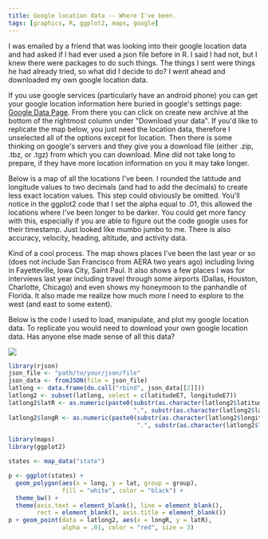 ```yaml
---
title: Google location data -- Where I've been.
tags: [graphics, R, ggplot2, maps, google]
---
```


I was emailed by a friend that was looking into their google location data and had asked if I had ever used a json file before in R. I said I had not, but I knew there were packages to do such things. The things I sent were things he had already tried, so what did I decide to do? I went ahead and downloaded my own google location data. 

If you use google services (particularly have an android phone) you can get your google location information here buried in google's settings page: [Google Data Page](https://www.google.com/settings/datatools). From there you can click on create new archive at the bottom of the rightmost column under "Download your data". If you'd like to replicate the map below, you just need the location data, therefore I unselected all of the options except for location. Then there is some thinking on google's servers and they give you a download file (either .zip, .tbz, or .tgz) from which you can download. Mine did not take long to prepare, if they have more location information on you it may take longer.

Below is a map of all the locations I've been. I rounded the latitude and longitude values to two decimals (and had to add the decimals) to create less exact location values. This step could obviously be omitted. You'll notice in the ggplot2 code that I set the alpha equal to .01, this allowed the locations where I've been longer to be darker. You could get more fancy with this, especially if you are able to figure out the code google uses for their timestamp. Just looked like mumbo jumbo to me. There is also accuracy, velocity, heading, altitude, and activity data.  

Kind of a cool process. The map shows places I've been the last year or so (does not include San Francisco from AERA two years ago) including living in Fayetteville, Iowa City, Saint Paul. It also shows a few places I was for interviews last year including travel through some airports (Dallas, Houston, Charlotte, Chicago) and even shows my honeymoon to the panhandle of Florida. It also made me realize how much more I need to explore to the west (and east to some extent).

Below is the code I used to load, manipulate, and plot my google location data. To replicate you would need to download your own google location data. Has anyone else made sense of all this data?

![](http://educate-r.org/figs/myjson.png) 


```r
library(rjson)
json_file <- "path/to/your/json/file"
json_data <- fromJSON(file = json_file)
latlong <- data.frame(do.call("rbind", json_data[[2]]))
latlong2 <- subset(latlong, select = c(latitudeE7, longitudeE7))
latlong2$latR <- as.numeric(paste0(substr(as.character(latlong2$latitudeE7), 1, 2), 
                                   ".", substr(as.character(latlong2$latitudeE7), 3, 4)))
latlong2$longR <- as.numeric(paste0(substr(as.character(latlong2$longitudeE7), 1, 3), 
                                    ".", substr(as.character(latlong2$longitudeE7), 4, 5)))

library(maps)
library(ggplot2)

states <- map_data("state")

p <- ggplot(states) + 
  geom_polygon(aes(x = long, y = lat, group = group), 
               fill = "white", color = "black") + 
  theme_bw() + 
  theme(axis.text = element_blank(), line = element_blank(), 
        rect = element_blank(), axis.title = element_blank())
p + geom_point(data = latlong2, aes(x = longR, y = latR), 
               alpha = .01, color = "red", size = 3)
```

